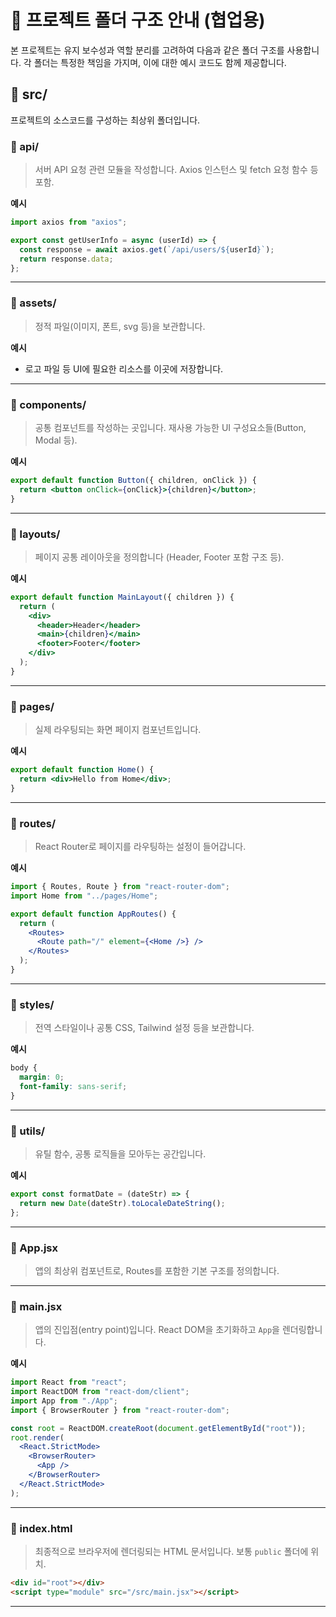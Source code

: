 # 📁 프로젝트 폴더 구조 안내 (협업용)

본 프로젝트는 유지 보수성과 역할 분리를 고려하여 다음과 같은 폴더 구조를 사용합니다. 각 폴더는 특정한 책임을 가지며, 이에 대한 예시 코드도 함께 제공합니다.

## 📁 src/

프로젝트의 소스코드를 구성하는 최상위 폴더입니다.

### 📂 api/

> 서버 API 요청 관련 모듈을 작성합니다. Axios 인스턴스 및 fetch 요청 함수 등 포함.

**예시**

```js
import axios from "axios";

export const getUserInfo = async (userId) => {
  const response = await axios.get(`/api/users/${userId}`);
  return response.data;
};
```

---

### 📂 assets/

> 정적 파일(이미지, 폰트, svg 등)을 보관합니다.

**예시**

- 로고 파일 등 UI에 필요한 리소스를 이곳에 저장합니다.

---

### 📂 components/

> 공통 컴포넌트를 작성하는 곳입니다. 재사용 가능한 UI 구성요소들(Button, Modal 등).

**예시**

```jsx
export default function Button({ children, onClick }) {
  return <button onClick={onClick}>{children}</button>;
}
```

---

### 📂 layouts/

> 페이지 공통 레이아웃을 정의합니다 (Header, Footer 포함 구조 등).

**예시**

```jsx
export default function MainLayout({ children }) {
  return (
    <div>
      <header>Header</header>
      <main>{children}</main>
      <footer>Footer</footer>
    </div>
  );
}
```

---

### 📂 pages/

> 실제 라우팅되는 화면 페이지 컴포넌트입니다.

**예시**

```jsx
export default function Home() {
  return <div>Hello from Home</div>;
}
```

---

### 📂 routes/

> React Router로 페이지를 라우팅하는 설정이 들어갑니다.

**예시**

```jsx
import { Routes, Route } from "react-router-dom";
import Home from "../pages/Home";

export default function AppRoutes() {
  return (
    <Routes>
      <Route path="/" element={<Home />} />
    </Routes>
  );
}
```

---

### 📂 styles/

> 전역 스타일이나 공통 CSS, Tailwind 설정 등을 보관합니다.

**예시**

```css
body {
  margin: 0;
  font-family: sans-serif;
}
```

---

### 📂 utils/

> 유틸 함수, 공통 로직들을 모아두는 공간입니다.

**예시**

```js
export const formatDate = (dateStr) => {
  return new Date(dateStr).toLocaleDateString();
};
```

---

### 📄 App.jsx

> 앱의 최상위 컴포넌트로, Routes를 포함한 기본 구조를 정의합니다.

---

### 📄 main.jsx

> 앱의 진입점(entry point)입니다. React DOM을 초기화하고 `App`을 렌더링합니다.

**예시**

```jsx
import React from "react";
import ReactDOM from "react-dom/client";
import App from "./App";
import { BrowserRouter } from "react-router-dom";

const root = ReactDOM.createRoot(document.getElementById("root"));
root.render(
  <React.StrictMode>
    <BrowserRouter>
      <App />
    </BrowserRouter>
  </React.StrictMode>
);
```

---

### 📄 index.html

> 최종적으로 브라우저에 렌더링되는 HTML 문서입니다. 보통 `public` 폴더에 위치.

```html
<div id="root"></div>
<script type="module" src="/src/main.jsx"></script>
```

---
